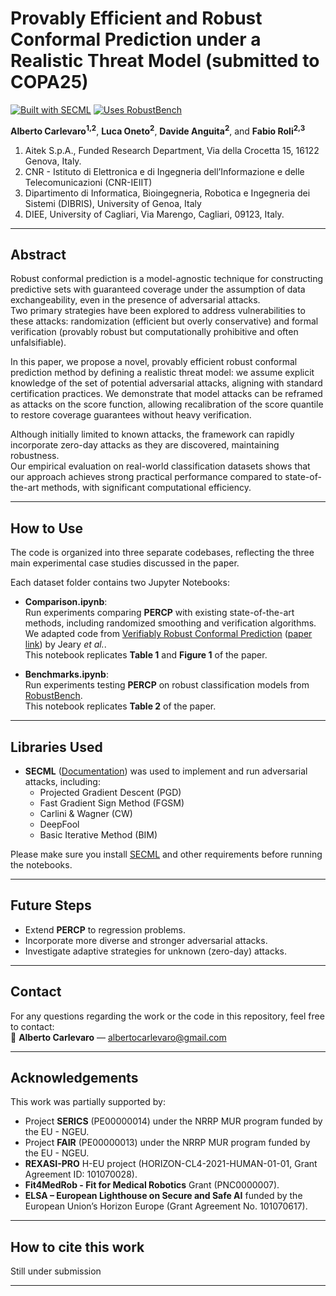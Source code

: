 # Provably Efficient and Robust Conformal Prediction under a Realistic Threat Model (submitted to COPA25)

[![Built with SECML](https://img.shields.io/badge/Built%20with-SECML-4c1.svg)](https://secml.readthedocs.io/en/v0.15/)
[![Uses RobustBench](https://img.shields.io/badge/Uses-RobustBench-blue)](https://robustbench.github.io/)

**Alberto Carlevaro<sup>1,2</sup>**, **Luca Oneto<sup>2</sup>**, **Davide Anguita<sup>2</sup>**, and **Fabio Roli<sup>2,3</sup>**
1. Aitek S.p.A., Funded Research Department, Via della Crocetta 15, 16122 Genova, Italy.
2. CNR - Istituto di Elettronica e di Ingegneria dell’Informazione e delle Telecomunicazioni (CNR-IEIIT)
2. Dipartimento di Informatica, Bioingegneria, Robotica e Ingegneria dei Sistemi (DIBRIS), University of Genoa, Italy  
3. DIEE, University of Cagliari, Via Marengo, Cagliari, 09123, Italy.
---

## Abstract

Robust conformal prediction is a model-agnostic technique for constructing predictive sets with guaranteed coverage under the assumption of data exchangeability, even in the presence of adversarial attacks.  
Two primary strategies have been explored to address vulnerabilities to these attacks: randomization (efficient but overly conservative) and formal verification (provably robust but computationally prohibitive and often unfalsifiable).

In this paper, we propose a novel, provably efficient robust conformal prediction method by defining a realistic threat model: we assume explicit knowledge of the set of potential adversarial attacks, aligning with standard certification practices. We demonstrate that model attacks can be reframed as attacks on the score function, allowing recalibration of the score quantile to restore coverage guarantees without heavy verification.

Although initially limited to known attacks, the framework can rapidly incorporate zero-day attacks as they are discovered, maintaining robustness.  
Our empirical evaluation on real-world classification datasets shows that our approach achieves strong practical performance compared to state-of-the-art methods, with significant computational efficiency.

---

## How to Use

The code is organized into three separate codebases, reflecting the three main experimental case studies discussed in the paper.

Each dataset folder contains two Jupyter Notebooks:

- **Comparison.ipynb**:  
  Run experiments comparing **PERCP** with existing state-of-the-art methods, including randomized smoothing and verification algorithms.  
  We adapted code from [Verifiably Robust Conformal Prediction](https://github.com/ddv-lab/Verifiably_Robust_CP) ([paper link](https://arxiv.org/pdf/2405.18942)) by Jeary *et al.*.  
  This notebook replicates **Table 1** and **Figure 1** of the paper.

- **Benchmarks.ipynb**:  
  Run experiments testing **PERCP** on robust classification models from [RobustBench](https://robustbench.github.io/).  
  This notebook replicates **Table 2** of the paper.

---

## Libraries Used

- **SECML** ([Documentation](https://secml.readthedocs.io/en/v0.15/)) was used to implement and run adversarial attacks, including:
  - Projected Gradient Descent (PGD)
  - Fast Gradient Sign Method (FGSM)
  - Carlini & Wagner (CW)
  - DeepFool
  - Basic Iterative Method (BIM)

Please make sure you install [SECML](https://secml.readthedocs.io/en/v0.15/) and other requirements before running the notebooks.

---

## Future Steps

- Extend **PERCP** to regression problems.
- Incorporate more diverse and stronger adversarial attacks.
- Investigate adaptive strategies for unknown (zero-day) attacks.

---

## Contact

For any questions regarding the work or the code in this repository, feel free to contact:  
📧 **Alberto Carlevaro** — albertocarlevaro@gmail.com

---

## Acknowledgements

This work was partially supported by:

- Project **SERICS** (PE00000014) under the NRRP MUR program funded by the EU - NGEU.
- Project **FAIR** (PE00000013) under the NRRP MUR program funded by the EU - NGEU.
- **REXASI-PRO** H-EU project (HORIZON-CL4-2021-HUMAN-01-01, Grant Agreement ID: 101070028).
- **Fit4MedRob - Fit for Medical Robotics** Grant (PNC0000007).
- **ELSA – European Lighthouse on Secure and Safe AI** funded by the European Union’s Horizon Europe (Grant Agreement No. 101070617).

---

## How to cite this work

Still under submission

---
